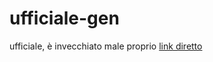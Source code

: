 # ufficiale-gen
ufficiale, è invecchiato male proprio
[link diretto](https://dev.aploi.de/ufficiale)
